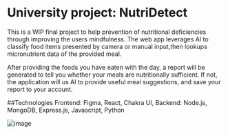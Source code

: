 # University project: NutriDetect

This is a WIP final project to help prevention of nutritional deficiencies through improving the users mindfulness. The web app leverages AI to classify food items presented by camera or manual input,then lookups micronutrient data of the provided meal.

After providing the foods you have eaten with the day, a report will be generated to tell you whether your meals are nutritionally sufficient. If not, the application will us AI to provide useful meal suggestions, and save your report to your account.

##Technologies
Frontend: Figma, React, Chakra UI, 
Backend: Node.js, MongoDB, Express.js, Javascript, Python

![image](https://github.com/GabrielRJn/nutriplan/assets/88378835/0f0e6595-242f-4842-9efc-86f67aebb105)
